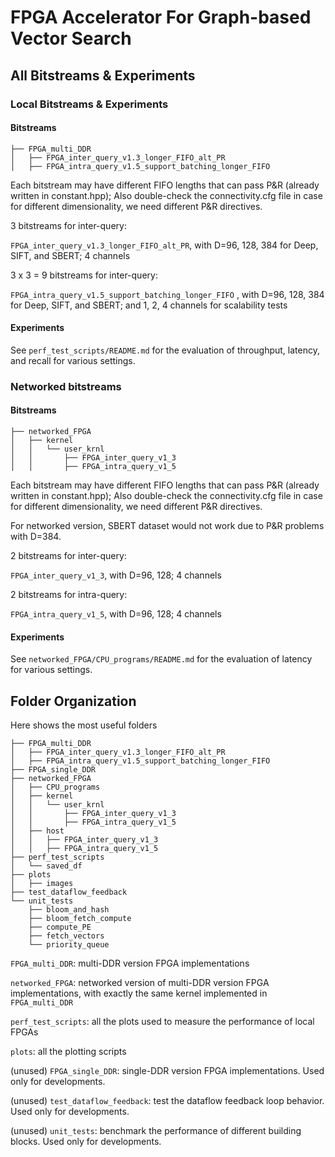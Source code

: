 # FPGA Accelerator For Graph-based Vector Search

## All Bitstreams & Experiments

### Local Bitstreams & Experiments

#### Bitstreams

```
├── FPGA_multi_DDR
│   ├── FPGA_inter_query_v1.3_longer_FIFO_alt_PR
│   ├── FPGA_intra_query_v1.5_support_batching_longer_FIFO
```

Each bitstream may have different FIFO lengths that can pass P&R (already written in constant.hpp); Also double-check the connectivity.cfg file in case for different dimensionality, we need different P&R directives. 

3 bitstreams for inter-query:

`FPGA_inter_query_v1.3_longer_FIFO_alt_PR`, with D=96, 128, 384 for Deep, SIFT, and SBERT; 4 channels

3 x 3 = 9 bitstreams for inter-query:

`FPGA_intra_query_v1.5_support_batching_longer_FIFO` , with D=96, 128, 384 for Deep, SIFT, and SBERT; and 1, 2, 4 channels for scalability tests

#### Experiments

See `perf_test_scripts/README.md` for the evaluation of throughput, latency, and recall for various settings. 

### Networked bitstreams

#### Bitstreams

```
├── networked_FPGA
│   ├── kernel
│   │   └── user_krnl
│   │       ├── FPGA_inter_query_v1_3
│   │       ├── FPGA_intra_query_v1_5
```

Each bitstream may have different FIFO lengths that can pass P&R (already written in constant.hpp); Also double-check the connectivity.cfg file in case for different dimensionality, we need different P&R directives. 

For networked version, SBERT dataset would not work due to P&R problems with D=384.

2 bitstreams for inter-query:

`FPGA_inter_query_v1_3`, with D=96, 128; 4 channels

2 bitstreams for intra-query:

`FPGA_intra_query_v1_5`, with D=96, 128; 4 channels

#### Experiments

See `networked_FPGA/CPU_programs/README.md` for the evaluation of latency for various settings. 

## Folder Organization

Here shows the most useful folders

```
├── FPGA_multi_DDR
│   ├── FPGA_inter_query_v1.3_longer_FIFO_alt_PR
│   ├── FPGA_intra_query_v1.5_support_batching_longer_FIFO
├── FPGA_single_DDR
├── networked_FPGA
│   ├── CPU_programs
│   ├── kernel
│   │   └── user_krnl
│   │       ├── FPGA_inter_query_v1_3
│   │       ├── FPGA_intra_query_v1_5
│   ├── host
│   │   ├── FPGA_inter_query_v1_3
│   │   ├── FPGA_intra_query_v1_5
├── perf_test_scripts
│   └── saved_df
├── plots
│   ├── images
├── test_dataflow_feedback
└── unit_tests
    ├── bloom_and_hash
    ├── bloom_fetch_compute
    ├── compute_PE
    ├── fetch_vectors
    └── priority_queue
```

`FPGA_multi_DDR`: multi-DDR version FPGA implementations

`networked_FPGA`: networked version of multi-DDR version FPGA implementations, with exactly the same kernel implemented in `FPGA_multi_DDR`

`perf_test_scripts`: all the plots used to measure the performance of local FPGAs

`plots`: all the plotting scripts

(unused) `FPGA_single_DDR`: single-DDR version FPGA implementations. Used only for developments.

(unused) `test_dataflow_feedback`: test the dataflow feedback loop behavior. Used only for developments.

(unused) `unit_tests`: benchmark the performance of different building blocks. Used only for developments.